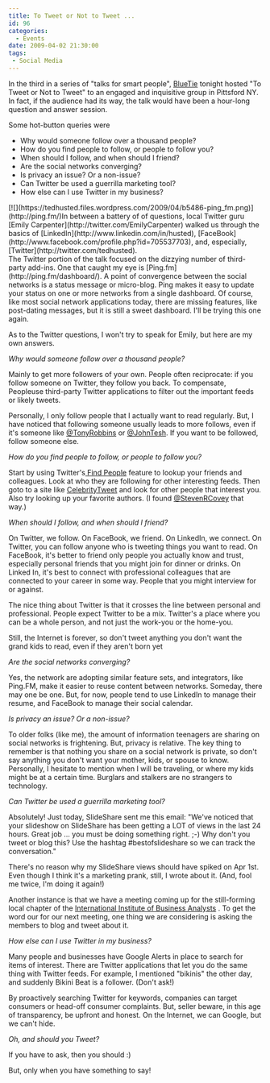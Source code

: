```yaml
---
title: To Tweet or Not to Tweet ...
id: 96
categories:
  - Events
date: 2009-04-02 21:30:00
tags:
 - Social Media
---
```


In the third in a series of "talks for smart people", [BlueTie](http://bluetie.com/) tonight hosted "To Tweet or Not to Tweet" to an engaged and inquisitive group in Pittsford NY. In fact, if the audience had its way, the talk would have been a hour-long question and answer session.

Some hot-button queries were

*   Why would someone follow over a thousand people?
*   How do you find people to follow, or people to follow you?
*   When should I follow, and when should I friend?
*   Are the social networks converging?
*   Is privacy an issue? Or a non-issue?
*   Can Twitter be used a guerrilla marketing tool?
*   How else can I use Twitter in my business?
<div style="text-align:left;">[![](https://tedhusted.files.wordpress.com/2009/04/b5486-ping_fm.png)](http://ping.fm/)In between a battery of of questions, local Twitter guru [Emily Carpenter](http://twitter.com/EmilyCarpenter) walked us through the basics of [LinkedIn](http://www.linkedin.com/in/husted), [FaceBook](http://www.facebook.com/profile.php?id=705537703), and, especially, [Twitter](http://twitter.com/tedhusted).</div>
The Twitter portion of the talk focused on the dizzying number of third-party add-ins. One that caught my eye is [Ping.fm](http://ping.fm/dashboard/). A point of convergence between the social networks is a status message or micro-blog. Ping makes it easy to update your status on one or more networks from a single dashboard. Of course, like most social network applications today, there are missing features, like post-dating messages, but it is still a sweet dashboard. I'll be trying this one again.

As to the Twitter questions, I won't try to speak for Emily, but here are my own answers.

<span style="font-style:italic;">Why would someone follow over a thousand people? </span>

Mainly to get more followers of your own. People often reciprocate: if you follow someone on Twitter, they follow you back. To compensate, Peopleuse third-party Twitter applications to filter out the important feeds or likely tweets.

Personally, I only follow people that I actually want to read regularly. But, I have noticed that following someone usually leads to more follows, even if it's someone like [@TonyRobbins](http://twitter.com/tonyrobbins) or [@JohnTesh](http://twitter.com/johntesh). If you want to be followed, follow someone else.

<span style="font-style:italic;">How do you find people to follow, or people to follow you?</span>

Start by using Twitter's[ Find People](http://twitter.com/invitations/find_on_twitter) feature to lookup your friends and colleagues. Look at who they are following for other interesting feeds. Then goto to a site like [CelebrityTweet](http://www.celebritytweet.com/) and look for other people that interest you. Also try looking up your favorite authors. (I found [@StevenRCovey](http://twitter.com/StephenRCovey) that way.)

<span style="font-style:italic;">When should I follow, and when should I friend?</span>

On Twitter, we follow. On FaceBook, we friend. On LinkedIn, we connect. On Twitter, you can follow anyone who is tweeting things you want to read. On FaceBook, it's better to friend only people you actually know and trust, especially personal friends that you might join for dinner or drinks. On Linked In, it's best to connect with professional colleagues that are connected to your career in some way. People that you might interview for or against.

The nice thing about Twitter is that it crosses the line between personal and professional. People expect Twitter to be a mix. Twitter's a place where you can be a whole person, and not just the work-you or the home-you.

Still, the Internet is forever, so don't tweet anything you don't want the grand kids to read, even if they aren't born yet

<span style="font-style:italic;">Are the social networks converging?</span>

Yes, the network are adopting similar feature sets, and integrators, like Ping.FM, make it easier to reuse content between networks. Someday, there may one be one. But, for now, people tend to use LinkedIn to manage their resume, and FaceBook to manage their social calendar.

<span style="font-style:italic;">Is privacy an issue? Or a non-issue?</span>

To older folks (like me), the amount of information teenagers are sharing on social networks is frightening. But, privacy is relative. The key thing to remember is that nothing you share on a social network is private, so don't say anything you don't want your mother, kids, or spouse to know. Personally, I hesitate to mention when I will be traveling, or where my kids might be at a certain time. Burglars and stalkers are no strangers to technology.

<span style="font-style:italic;">Can Twitter be used a guerrilla marketing tool?</span>

Absolutely! Just today, SlideShare sent me this email: "We've noticed that your slideshow on SlideShare has been getting a LOT of views in the last 24 hours. Great job ... you must be doing something right. ;-) Why don't you tweet or blog this? Use the hashtag #bestofslideshare so we can track the conversation."

There's no reason why my SlideShare views should have spiked on Apr 1st. Even though I think it's a marketing prank, still, I wrote about it. (And, fool me twice, I'm doing it again!)

Another instance is that we have a meeting coming up for the still-forming local chapter of the [International Institute of Business Analysts](http://rochesterny.theiiba.org/) . To get the word our for our next meeting, one thing we are considering is asking the members to blog and tweet about it.

<span style="font-style:italic;">How else can I use Twitter in my business?</span>

Many people and businesses have Google Alerts in place to search for items of interest. There are Twitter applications that let you do the same thing with Twitter feeds. For example, I mentioned "bikinis" the other day, and suddenly Bikini Beat is a follower. (Don't ask!)

By proactively searching Twitter for keywords, companies can target consumers or head-off consumer complaints. But, seller beware, in this age of transparency, be upfront and honest. On the Internet, we can Google, but we can't hide.

<span style="font-style:italic;">Oh, and should you Tweet?</span>

If you have to ask, then you should :)

But, only when you have something to say!